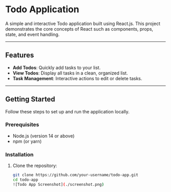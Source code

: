 # Todo Application

A simple and interactive Todo application built using React.js. This project demonstrates the core concepts of React such as components, props, state, and event handling.

---

## Features

- **Add Todos**: Quickly add tasks to your list.
- **View Todos**: Display all tasks in a clean, organized list.
- **Task Management**: Interactive actions to edit or delete tasks.

---

## Getting Started

Follow these steps to set up and run the application locally.

### Prerequisites

- Node.js (version 14 or above)
- npm (or yarn)

### Installation

1. Clone the repository:
   ```bash
   git clone https://github.com/your-username/todo-app.git
   cd todo-app
   ![Todo App Screenshot](./screenshot.png)
